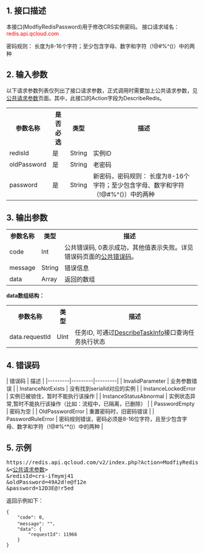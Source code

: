 ## 1. 接口描述
本接口(ModfiyRedisPassword)用于修改CRS实例密码。
接口请求域名：<font style='color:red'>redis.api.qcloud.com </font>

密码规则： 长度为8-16个字符；至少包含字母、数字和字符（!@#%^()）中的两种

## 2. 输入参数
以下请求参数列表仅列出了接口请求参数，正式调用时需要加上公共请求参数，见<a href='/doc/api/260/1753' title='公共请求参数'>公共请求参数</a>页面。其中，此接口的Action字段为DescribeRedis。
<table class="t"><tbody><tr>
<th><b>参数名称</b></th>
<th><b>是否必选</b></th>
<th><b>类型</b></th>
<th><b>描述</b></th>
<tr>
<td> redisId <td> 是 <td> String <td> 实例ID
<tr>
<td> oldPassword <td> 是 <td> String <td> 老密码
<tr>
<td> password <td> 是 <td> String <td> 新密码，密码规则： 长度为8-16个字符；至少包含字母、数字和字符（!@#%^()）中的两种
</tbody></table>

## 3. 输出参数
<table class="t"><tbody><tr>
<th><b>参数名称</b></th>
<th><b>类型</b></th>
<th><b>描述</b></th>
<tr>
<td> code <td> Int <td> 公共错误码, 0表示成功，其他值表示失败。详见错误码页面的<a href='https://www.qcloud.com/doc/api/372/%E9%94%99%E8%AF%AF%E7%A0%81#1.E3.80.81.E5.85.AC.E5.85.B1.E9.94.99.E8.AF.AF.E7.A0.81' title='公共错误码'>公共错误码</a>。
<tr>
<td> message <td> String <td> 错误信息
<tr>
<td> data <td> Array <td>返回的数组</td>
</tbody></table>

**data数组结构：**
<table class="t"><tbody><tr>
<th><b>参数名称</b></th>
<th><b>类型</b></th>
<th><b>描述</b></th>
<tr>
<td> data.requestId <td> UInt <td> 任务ID, 可通过<a href='/doc/api/260/1387' >DescribeTaskInfo</a>接口查询任务执行状态
</tbody></table>

## 4. 错误码
| 错误码 | 描述 |
|---------|---------|---------|
| InvalidParameter | 业务参数错误 |
| InstanceNotExists | 没有找到serialId对应的实例 |
| InstanceLockedError | 实例已被锁住，暂时不能执行该操作 |
| InstanceStatusAbnormal | 实例状态异常,暂时不能执行该操作（比如：流程中，已隔离，已删除） |
| PasswordEmpty | 密码为空 |
| OldPasswordError | 重置密码时，旧密码错误 |
| PasswordRuleError | 密码规则错误，密码必须是8-16位字符，且至少包含字母、数字和字符（!@#%^*()）中的两种 |


## 5. 示例
<pre>
https://redis.api.qcloud.com/v2/index.php?Action=ModfiyRedisPassword
&<<a href="https://www.qcloud.com/doc/api/229/6976">公共请求参数</a>>
&redisId=crs-ifmymj41
&oldPassword=49A2d!e@f12e
&password=12D3E@!r5ed
</pre>
返回示例如下：
```
{
    "code": 0,
    "message": ""，
	"data": {
        "requestId": 11966
    }
}
```

